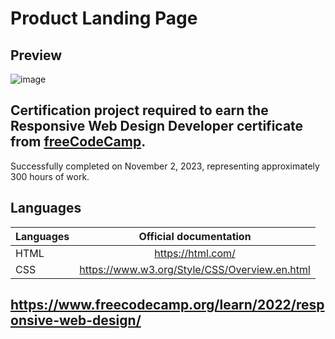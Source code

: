 # Product Landing Page

## Preview
![image](https://github.com/buenodeandrade/fcc-product-landing-page/assets/147355115/9d9675ce-a793-43c5-9b8e-3d521470c839)
## Certification project required to earn the Responsive Web Design Developer certificate from [freeCodeCamp](https://www.freecodecamp.org/).
Successfully completed on November 2, 2023, representing approximately 300 hours of work.

## Languages
| Languages | Official documentation                        |
|-----------|:---------------------------------------------:|
| HTML      | https://html.com/                             |
| CSS       | https://www.w3.org/Style/CSS/Overview.en.html |  

## https://www.freecodecamp.org/learn/2022/responsive-web-design/
